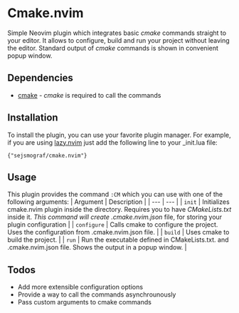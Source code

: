 # Cmake.nvim

Simple Neovim plugin which integrates basic _cmake_ commands straight to your editor. 
It allows to configure, build and run your project without leaving the editor. 
Standard output of _cmake_ commands is shown in convenient popup window.

## Dependencies
- [cmake](https://cmake.org/) - _cmake_ is required to call the commands


## Installation
To install the plugin, you can use your favorite plugin manager.
For example, if you are using [lazy.nvim](https://github.com/folke/lazy.nvim) just add 
the following line to your _init.lua file:
```
{"sejsmograf/cmake.nvim"}
```

## Usage
This plugin provides the command 
`:CM` which you can use with one of the following arguments:
| Argument | Description |
| --- | --- |
| `init` | Initializes cmake.nvim plugin inside the directory. Requires you to have _CMakeLists.txt_ inside it. _This command will create .cmake.nvim.json_ file, for storing your plugin configuration |
| `configure` | Calls cmake to configure the project. Uses the configuration from .cmake.nvim.json file. |
| `build` | Uses cmake to build the project. |
| `run` | Run the executable defined in CMakeLists.txt. and .cmake.nvim.json file. Shows the output in a popup window. |


## Todos
- Add more extensible configuration options
- Provide a way to call the commands asynchrounously
- Pass custom arguments to cmake commands